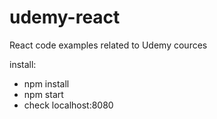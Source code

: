 # udemy-react
React code examples related to Udemy cources

install:

- npm install
- npm start
- check localhost:8080
